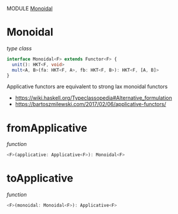 MODULE [Monoidal](https://github.com/gcanti/fp-ts/blob/master/src/Monoidal.ts)
# Monoidal
*type class*
```ts
interface Monoidal<F> extends Functor<F> {
  unit(): HKT<F, void>
  mult<A, B>(fa: HKT<F, A>, fb: HKT<F, B>): HKT<F, [A, B]>
}
```
Applicative functors are equivalent to strong lax monoidal functors
- https://wiki.haskell.org/Typeclassopedia#Alternative_formulation
- https://bartoszmilewski.com/2017/02/06/applicative-functors/
# fromApplicative
*function*
```ts
<F>(applicative: Applicative<F>): Monoidal<F>
```

# toApplicative
*function*
```ts
<F>(monoidal: Monoidal<F>): Applicative<F>
```